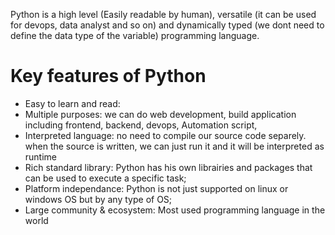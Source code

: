 Python is a high level (Easily readable by human), versatile (it can be used for devops, data analyst and so on) and dynamically typed (we dont need to define the data type of the variable) programming language. 


# Key features of Python
 
- Easy to learn and read: 
- Multiple purposes: we can do web development, build application including frontend, backend, devops, Automation script,
- Interpreted language: no need to compile our source code separely. when the source is written, we can just run it and it will be interpreted as runtime
- Rich standard library: Python has his own librairies and packages that can be used to execute a specific task;
- Platform independance: Python is not just supported on linux or windows OS but by any type of OS;
- Large community & ecosystem: Most used programming language in the world

  
